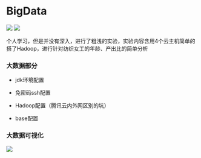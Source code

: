 
# BigData
![](https://img.shields.io/badge/%E5%A4%A7%E6%95%B0%E6%8D%AE-teacher%20%7C%20me%20%20%7C%20books-brightgreen.svg)
![](https://img.shields.io/badge/BigData-teacher%20%7C%20me%20%20%7C%20books-orange.svg)


个人学习，但是并没有深入，进行了粗浅的实验，实验内容含用4个云主机简单的搭了Hadoop，进行针对纺织女工的年龄、产出比的简单分析

###  大数据部分

-  jdk环境配置

-  免密码ssh配置

-  Hadoop配置（腾讯云内外网区别的坑）

-  base配置

    

### 大数据可视化

![](http://7xl4c6.com1.z0.glb.clouddn.com/FmRwFvppIrdw-AiJiJk3PRxB2jaA)


          
